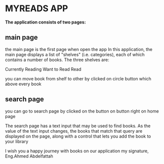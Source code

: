 

# **MYREADS APP**

**The application consists of two pages:**

## main page
the main page is the first page when open the app
In this application, the main page displays a list of "shelves" (i.e. categories), each of which contains a number of books. The three shelves are:

Currently Reading
Want to Read
Read

you can move book from shelf to other by clicked on circle button which above every book 

## search page
you can go to search page by clicked on the button on button right on home page 

The search page has a text input that may be used to find books. As the value of the text input changes, the books that match that query are displayed on the page, along with a control that lets you add the book to your library


I wish you a happy journey with books on our application
my signature,
  Eng.Ahmed Abdelfattah